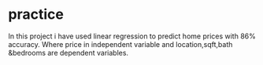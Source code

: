 # practice
In this project i have used linear regression to predict home prices with 86% accuracy.
Where price in independent variable and location,sqft,bath &bedrooms are dependent variables.
